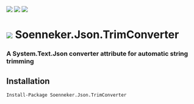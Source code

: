 [![](https://img.shields.io/nuget/v/Soenneker.Json.TrimConverter.svg?style=for-the-badge)](https://www.nuget.org/packages/Soenneker.Json.TrimConverter/)
[![](https://img.shields.io/github/actions/workflow/status/soenneker/soenneker.json.trimconverter/publish-package.yml?style=for-the-badge)](https://github.com/soenneker/soenneker.json.trimconverter/actions/workflows/publish-package.yml)
[![](https://img.shields.io/nuget/dt/Soenneker.Json.TrimConverter.svg?style=for-the-badge)](https://www.nuget.org/packages/Soenneker.Json.TrimConverter/)

# ![](https://user-images.githubusercontent.com/4441470/224455560-91ed3ee7-f510-4041-a8d2-3fc093025112.png) Soenneker.Json.TrimConverter
### A System.Text.Json converter attribute for automatic string trimming

## Installation

```
Install-Package Soenneker.Json.TrimConverter
```

